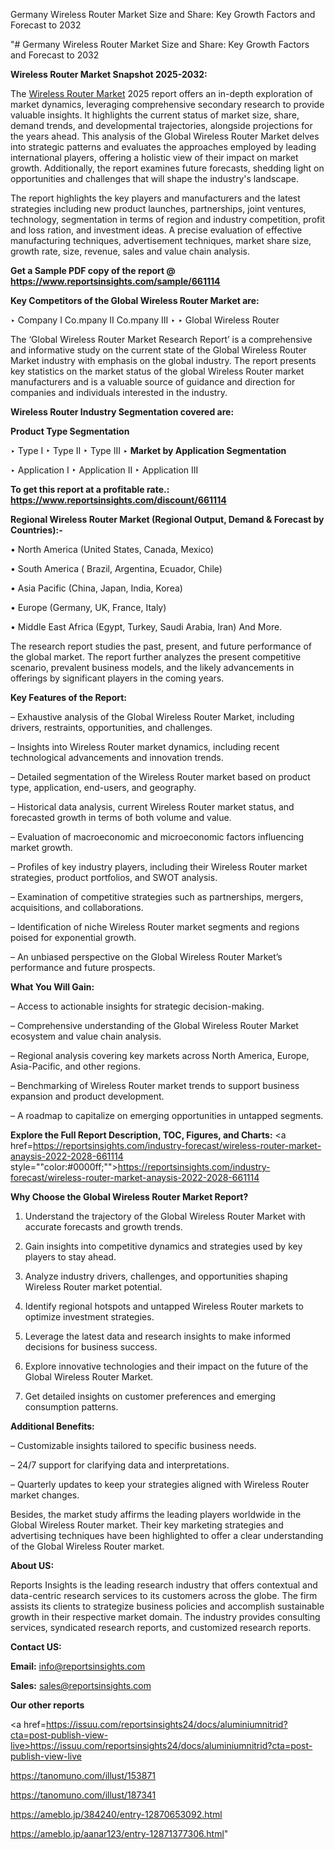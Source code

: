 Germany Wireless Router Market Size and Share: Key Growth Factors and Forecast to 2032

"# Germany Wireless Router Market Size and Share: Key Growth Factors and Forecast to 2032

<strong>Wireless Router Market Snapshot 2025-2032:</strong>

The <a href=https://www.reportsinsights.com/sample/661114>Wireless Router Market</a> 2025 report offers an in-depth exploration of market dynamics, leveraging comprehensive secondary research to provide valuable insights. It highlights the current status of market size, share, demand trends, and developmental trajectories, alongside projections for the years ahead. This analysis of the Global Wireless Router Market delves into strategic patterns and evaluates the approaches employed by leading international players, offering a holistic view of their impact on market growth. Additionally, the report examines future forecasts, shedding light on opportunities and challenges that will shape the industry's landscape.

The report highlights the key players and manufacturers and the latest strategies including new product launches, partnerships, joint ventures, technology, segmentation in terms of region and industry competition, profit and loss ration, and investment ideas. A precise evaluation of effective manufacturing techniques, advertisement techniques, market share size, growth rate, size, revenue, sales and value chain analysis.

<strong>Get a Sample PDF copy of the report @ <a href=https://www.reportsinsights.com/sample/661114 style=color:#0000ff;>https://www.reportsinsights.com/sample/661114</a></strong>

<strong>Key Competitors of the Global Wireless Router Market are:</strong>

‣ Company I Co.mpany II Co.mpany III
‣ 
‣ Global Wireless Router

The ‘Global Wireless Router Market Research Report’ is a comprehensive and informative study on the current state of the Global Wireless Router Market industry with emphasis on the global industry. The report presents key statistics on the market status of the global Wireless Router market manufacturers and is a valuable source of guidance and direction for companies and individuals interested in the industry.

<strong>Wireless Router Industry Segmentation covered are:</strong>

<strong>Product Type Segmentation</strong>

‣ Type I
‣ Type II
‣ Type III
‣ 
<strong>Market by Application Segmentation</strong>

‣ Application I
‣ Application II 
‣ Application III

<strong>To get this report at a profitable rate.: <a href=https://www.reportsinsights.com/discount/661114 style=color:#0000ff;>https://www.reportsinsights.com/discount/661114</a></strong>

<strong>Regional Wireless Router Market (Regional Output, Demand &amp; Forecast by Countries):-</strong>

• North America (United States, Canada, Mexico)

• South America ( Brazil, Argentina, Ecuador, Chile)

• Asia Pacific (China, Japan, India, Korea)

• Europe (Germany, UK, France, Italy)

• Middle East Africa (Egypt, Turkey, Saudi Arabia, Iran) And More.

The research report studies the past, present, and future performance of the global market. The report further analyzes the present competitive scenario, prevalent business models, and the likely advancements in offerings by significant players in the coming years.

<strong>Key Features of the Report:</strong>

– Exhaustive analysis of the Global Wireless Router Market, including drivers, restraints, opportunities, and challenges.

– Insights into Wireless Router market dynamics, including recent technological advancements and innovation trends.

– Detailed segmentation of the Wireless Router market based on product type, application, end-users, and geography.

– Historical data analysis, current Wireless Router market status, and forecasted growth in terms of both volume and value.

– Evaluation of macroeconomic and microeconomic factors influencing market growth.

– Profiles of key industry players, including their Wireless Router market strategies, product portfolios, and SWOT analysis.

– Examination of competitive strategies such as partnerships, mergers, acquisitions, and collaborations.

– Identification of niche Wireless Router market segments and regions poised for exponential growth.

– An unbiased perspective on the Global Wireless Router Market’s performance and future prospects.

<strong>What You Will Gain:</strong>

– Access to actionable insights for strategic decision-making.

– Comprehensive understanding of the Global Wireless Router Market ecosystem and value chain analysis.

– Regional analysis covering key markets across North America, Europe, Asia-Pacific, and other regions.

– Benchmarking of Wireless Router market trends to support business expansion and product development.

– A roadmap to capitalize on emerging opportunities in untapped segments.

<strong>Explore the Full Report Description, TOC, Figures, and Charts:</strong>
<a href=https://reportsinsights.com/industry-forecast/wireless-router-market-anaysis-2022-2028-661114 style=""color:#0000ff;"">https://reportsinsights.com/industry-forecast/wireless-router-market-anaysis-2022-2028-661114</a>

<strong>Why Choose the Global Wireless Router Market Report?</strong>

1. Understand the trajectory of the Global Wireless Router Market with accurate forecasts and growth trends.

2. Gain insights into competitive dynamics and strategies used by key players to stay ahead.

3. Analyze industry drivers, challenges, and opportunities shaping Wireless Router market potential.

4. Identify regional hotspots and untapped Wireless Router markets to optimize investment strategies.

5. Leverage the latest data and research insights to make informed decisions for business success.

6. Explore innovative technologies and their impact on the future of the Global Wireless Router Market.

7. Get detailed insights on customer preferences and emerging consumption patterns.

<strong>Additional Benefits:</strong>

– Customizable insights tailored to specific business needs.

– 24/7 support for clarifying data and interpretations.

– Quarterly updates to keep your strategies aligned with Wireless Router market changes.

Besides, the market study affirms the leading players worldwide in the Global Wireless Router market. Their key marketing strategies and advertising techniques have been highlighted to offer a clear understanding of the Global Wireless Router market.

<strong><strong>About US</strong>:</strong>

Reports Insights is the leading research industry that offers contextual and data-centric research services to its customers across the globe. The firm assists its clients to strategize business policies and accomplish sustainable growth in their respective market domain. The industry provides consulting services, syndicated research reports, and customized research reports.

<strong>Contact US:</strong>

<p class=><b>Email:</b> <a href=mailto:info@reportsinsights.com>info@reportsinsights.com</a></p>
<p class=><b>Sales:</b> <a href=mailto:sales@reportsinsights.com>sales@reportsinsights.com</a></p>

<strong>Our other reports</strong>

<a href=https://issuu.com/reportsinsights24/docs/aluminiumnitrid?cta=post-publish-view-live>https://issuu.com/reportsinsights24/docs/aluminiumnitrid?cta=post-publish-view-live</a>

<a href=https://tanomuno.com/illust/153871>https://tanomuno.com/illust/153871</a>

<a href=https://tanomuno.com/illust/187341>https://tanomuno.com/illust/187341</a>

<a href=https://ameblo.jp/384240/entry-12870653092.html>https://ameblo.jp/384240/entry-12870653092.html</a>

<a href=https://ameblo.jp/aanar123/entry-12871377306.html>https://ameblo.jp/aanar123/entry-12871377306.html</a>"
